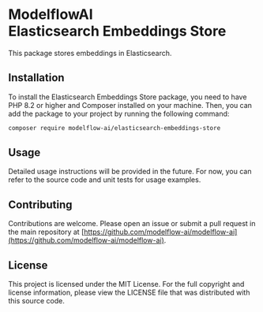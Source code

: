 # ModelflowAI<br/>Elasticsearch Embeddings Store

This package stores embeddings in Elasticsearch.

## Installation

To install the Elasticsearch Embeddings Store package, you need to have PHP 8.2 or higher and Composer installed on your
machine. Then, you can add the package to your project by running the following command:

```bash
composer require modelflow-ai/elasticsearch-embeddings-store
```

## Usage

Detailed usage instructions will be provided in the future. For now, you can refer to the source code and unit tests for
usage examples.

## Contributing

Contributions are welcome. Please open an issue or submit a pull request in the main repository
at [https://github.com/modelflow-ai/modelflow-ai](https://github.com/modelflow-ai/modelflow-ai).

## License

This project is licensed under the MIT License. For the full copyright and license information, please view the LICENSE
file that was distributed with this source code.
